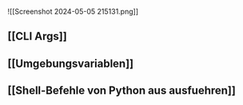 ![[Screenshot 2024-05-05 215131.png]]

## [[CLI Args]]

## [[Umgebungsvariablen]]

## [[Shell-Befehle von Python aus ausfuehren]]

